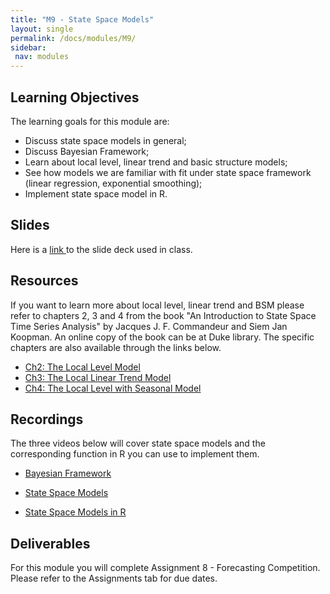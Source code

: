 ```yaml
---
title: "M9 - State Space Models"
layout: single
permalink: /docs/modules/M9/
sidebar:
 nav: modules
---
```


## Learning Objectives
The learning goals for this module are:

* Discuss state space models in general;
* Discuss Bayesian Framework;
* Learn about local level, linear trend and basic structure models;
* See how models we are familiar with fit under state space framework (linear regression, exponential smoothing);
* Implement state space model in R.


## Slides

Here is a <a href="/docs/modules/PPTS/TSA_S24_M9_StateSpaceModels_beforeclass.pdf" > link </a> to the slide deck used in class.

## Resources

If you want to learn more about local level, linear trend and BSM please refer to chapters 2, 3 and 4 from the book "An Introduction to State Space Time Series Analysis" by Jacques J. F. Commandeur  and Siem Jan Koopman. An online copy of the book can be at Duke library. The specific chapters are also available through the links below.

* <a href="/docs/modules/readings/M9_SS-Local-Level.pdf" > Ch2: The Local Level Model </a> <br>
* <a href="/docs/modules/readings/M9_SS-Linear-Trend.pdf" > Ch3: The Local Linear Trend Model </a> <br>
* <a href="/docs/modules/readings/M9_SS-Level-Seasonal.pdf" > Ch4: The Local Level with Seasonal Model </a> <br>

## Recordings

The three videos below will cover state space models and the corresponding function in R you can use to implement them.

* [Bayesian Framework](https://www.youtube.com/embed/3PYo7LYv4IE)<br>

* [State Space Models](https://www.youtube.com/embed/f5ZhbDFFNS4) <br>

* [State Space Models in R](https://www.youtube.com/embed/hKRRkYpsEqw) <br>

## Deliverables

For this module you will complete Assignment 8 - Forecasting Competition. Please refer to the Assignments tab for due dates.



